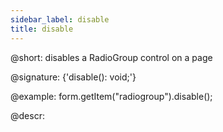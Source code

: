 ```yaml
---
sidebar_label: disable
title: disable
---          
```


@short: disables a RadioGroup control on a page

@signature: {'disable(): void;'}

@example:
form.getItem("radiogroup").disable();

@descr:
